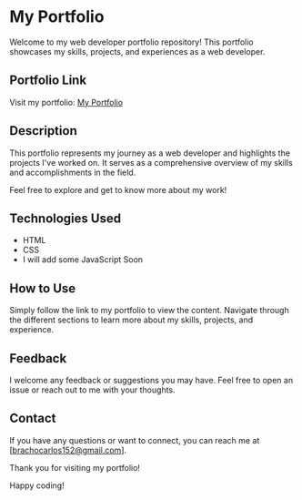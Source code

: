 # My Portfolio

Welcome to my web developer portfolio repository! This portfolio showcases my skills, projects, and experiences as a web developer.

## Portfolio Link
Visit my portfolio: [My Portfolio](https://brachodev.github.io/My-Portfolio/)

## Description
This portfolio represents my journey as a web developer and highlights the projects I've worked on. It serves as a comprehensive overview of my skills and accomplishments in the field.

Feel free to explore and get to know more about my work!

## Technologies Used
- HTML
- CSS
- I will add some JavaScript Soon

## How to Use
Simply follow the link to my portfolio to view the content. Navigate through the different sections to learn more about my skills, projects, and experience.

## Feedback
I welcome any feedback or suggestions you may have. Feel free to open an issue or reach out to me with your thoughts.

## Contact
If you have any questions or want to connect, you can reach me at [brachocarlos152@gmail.com].

Thank you for visiting my portfolio!

Happy coding!
